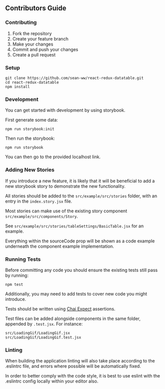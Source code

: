 ## Contributors Guide

### Contributing

1. Fork the repository
2. Create your feature branch
3. Make your changes
4. Commit and push your changes
5. Create a pull request

### Setup

```
git clone https://github.com/sean-ww/react-redux-datatable.git
cd react-redux-datatable
npm install
```

### Development

You can get started with development by using storybook.

First generate some data:
```
npm run storybook:init
```

Then run the storybook:
```
npm run storybook
```

You can then go to the provided localhost link.

### Adding New Stories

If you introduce a new feature, it is likely that it will be beneficial to add a new storybook story to demonstrate the new functionality.

All stories should be added to the `src/example/src/stories` folder, with an entry in the `index.story.jsx` file.

Most stories can make use of the existing story component `src/example/src/components/Story`.

See `src/example/src/stories/tableSettings/BasicTable.jsx` for an example.

Everything within the sourceCode prop will be shown as a code example underneath the component example implementation.

### Running Tests

Before committing any code you should ensure the existing tests still pass by running:
```
npm test
```

Additionally, you may need to add tests to cover new code you might introduce.

Tests should be written using [Chai Expect](https://www.chaijs.com/) assertions.

Test files can be added alongside components in the same folder, appended by `.test.jsx`.
For instance:
```
src/LoadingGif/LoadingGif.jsx
src/LoadingGif/LoadingGif.test.jsx
```

### Linting

When building the application linting will also take place according to the .eslintrc file, and errors where possible will be automatically fixed.

In order to better comply with the code style, it is best to use eslint with the .eslintrc config locally within your editor also.
